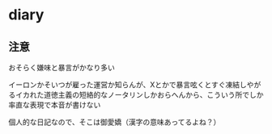 # diary

## 注意

おそらく嫌味と暴言がかなり多い

イーロンかそいつが雇った運営か知らんが、Xとかで暴言呟くとすぐ凍結しやがるイカれた道徳主義の短絡的なノータリンしかおらへんから、こういう所でしか率直な表現で本音が書けない

個人的な日記なので、そこは御愛嬌（漢字の意味あってるよね？）